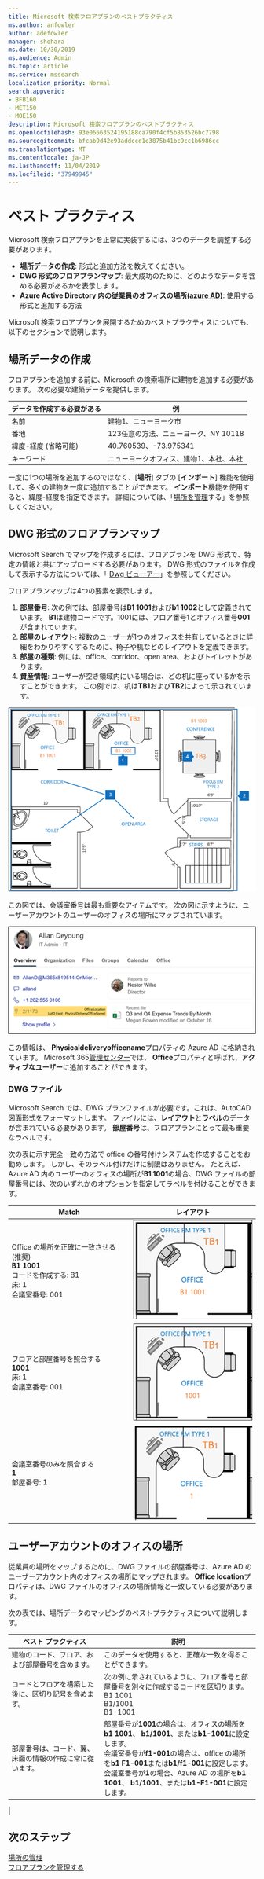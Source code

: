 ```yaml
---
title: Microsoft 検索フロアプランのベストプラクティス
ms.author: anfowler
author: adefowler
manager: shohara
ms.date: 10/30/2019
ms.audience: Admin
ms.topic: article
ms.service: mssearch
localization_priority: Normal
search.appverid:
- BFB160
- MET150
- MOE150
description: Microsoft 検索フロアプランのベストプラクティス
ms.openlocfilehash: 93e06663524195188ca790f4cf5b853526bc7798
ms.sourcegitcommit: bfcab9d42e93addccd1e3875b41bc9cc1b6986cc
ms.translationtype: MT
ms.contentlocale: ja-JP
ms.lasthandoff: 11/04/2019
ms.locfileid: "37949945"
---
```

# <a name="best-practices"></a>ベスト プラクティス

Microsoft 検索フロアプランを正常に実装するには、3つのデータを調整する必要があります。

- **場所データの作成**: 形式と追加方法を教えてください。
- **DWG 形式のフロアプランマップ**: 最大成功のために、どのようなデータを含める必要があるかを表示します。
- **Azure Active Directory 内の従業員のオフィスの場所[(azure AD)](https://azure.microsoft.com/services/active-directory/)**: 使用する形式と追加する方法 <br>

Microsoft 検索フロアプランを展開するためのベストプラクティスについても、以下のセクションで説明します。

## <a name="building-location-data"></a>場所データの作成
フロアプランを追加する前に、Microsoft の検索場所に建物を追加する必要があります。 次の必要な建築データを提供します。

|データを作成する必要がある  |例  |
|---------|---------|
|名前     |    建物1、ニューヨーク市     |
|番地     |     123任意の方法、ニューヨーク、NY 10118  |
|緯度-経度 (省略可能)   |    40.760539、-73.975341      |
|キーワード     |    ニューヨークオフィス、建物1、本社、本社     |

一度に1つの場所を追加するのではなく、[**場所**] タブの [**インポート**] 機能を使用して、多くの建物を一度に追加することができます。 **インポート**機能を使用すると、緯度-経度を指定できます。 詳細については、「[場所を管理](manage-locations.md)する」を参照してください。

## <a name="floor-plan-map-in-dwg-format"></a>DWG 形式のフロアプランマップ
Microsoft Search でマップを作成するには、フロアプランを DWG 形式で、特定の情報と共にアップロードする必要があります。 DWG 形式のファイルを作成して表示する方法については、「 [Dwg ビューアー](https://www.autodesk.in/products/dwg)」を参照してください。 

フロアプランマップは4つの要素を表示します。

1. **部屋番号**: 次の例では、部屋番号は**B1 1001**および**b1 1002**として定義されています。 **B1**は建物コードです。1001には、フロア番号**1**とオフィス番号**001**が含まれています。
1. **部屋のレイアウト**: 複数のユーザーが1つのオフィスを共有しているときに詳細をわかりやすくするために、椅子や机などのレイアウトを定義できます。
1. **部屋の種類**: 例には、office、corridor、open area、およびトイレットがあります。
1. **資産情報**: ユーザーが空き領域内にいる場合は、どの机に座っているかを示すことができます。 この例では、机は**TB1**および**TB2**によって示されています。

![部屋番号、資産、および会議室の種類のラベル付け方法を示す簡単な office マップ](media/Floorplans-LayoutwithCallouts.png)

この図では、会議室番号は最も重要なアイテムです。 次の図に示すように、ユーザーアカウントのユーザーのオフィスの場所にマップされています。

![ユーザーの詳細情報 (office の場所を含む) を示す people 検索結果カードの [概要] タブ](media/floorplans-peoplecard.png)

この情報は、 **Physicaldeliveryofficename**プロパティの Azure AD に格納されています。 Microsoft 365[管理センター](https://admin.microsoft.com)では、 **Office**プロパティと呼ばれ、**アクティブなユーザー**に追加することができます。

### <a name="dwg-files"></a>DWG ファイル
Microsoft Search では、DWG プランファイルが必要です。これは、AutoCAD 図面形式をフォーマットします。 ファイルには、**レイアウト**と**ラベル**のデータが含まれている必要があります。 **部屋番号**は、フロアプランにとって最も重要なラベルです。

次の表に示す完全一致の方法で office の番号付けシステムを作成することをお勧めします。 しかし、そのラベル付けだけに制限はありません。 たとえば、Azure AD 内のユーザーのオフィスの場所が**B1 1001**の場合、DWG ファイルの部屋番号には、次のいずれかのオプションを指定してラベルを付けることができます。

|Match  |レイアウト  |
|---------|---------|
|Office の場所を正確に一致させる (推奨) <br> **B1 1001** <br> コードを作成する: B1<br>床: 1 <br>会議室番号: 001    |    ![オフィス番号が "B1 1001" の単一オフィスのフロアプラン。](media/floorplans-layoutexactmatch.png)     |
|フロアと部屋番号を照合する <br> **1001**<br>床: 1 <br>会議室番号: 001    |   ![オフィス番号が "1001" の単一オフィスのフロアプラン。](media/floorplans-layoutfloorroom.png)   |
|会議室番号のみを照合する <br> **1**<br>部屋番号: 1        |    ![オフィス番号が "1" の単一オフィスフロアマップ](media/floorplans-layoutroomonly.png)     |

## <a name="user-account-office-location"></a>ユーザーアカウントのオフィスの場所
従業員の場所をマップするために、DWG ファイルの部屋番号は、Azure AD のユーザーアカウント内のオフィスの場所にマップされます。 **Office location**プロパティは、DWG ファイルのオフィスの場所情報と一致している必要があります。

次の表では、場所データのマッピングのベストプラクティスについて説明します。

|ベスト プラクティス  |説明 |
|---------|---------|
|建物のコード、フロア、および部屋番号を含めます。     |   このデータを使用すると、正確な一致を得ることができます。     |
|コードとフロアを構築した後に、区切り記号を含めます。     |  次の例に示されているように、フロア番号と部屋番号を別々に作成するコードを区切ります。<br> B1 1001<br> B1/1001 <br> B1-1001   |
|部屋番号は、コード、翼、床面の情報の作成に常に従います。     |  部屋番号が**1001**の場合は、オフィスの場所を**b1 1001**、 **b1/1001**、または**b1-1001**に設定します。 <br> 会議室番号が**f1-001**の場合は、office の場所を**b1 F1-001**または**b1/f1-001**に設定します。 <br> 会議室番号が**1**の場合、Azure AD の場所を**b1 1001**、 **b1/1001**、または**b1-F1-001**に設定します。       |
|

## <a name="next-steps"></a>次のステップ
[場所の管理](manage-locations.md)<br>
[フロアプランを管理する](manage-floorplans.md)